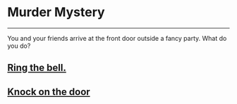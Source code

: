 # Murder Mystery
---
 You and your friends arrive at the front door outside a fancy party. What do you do?

 ## [Ring the bell.](README.md/ring.md)
 ## [Knock on the door](knock/knock.md)

